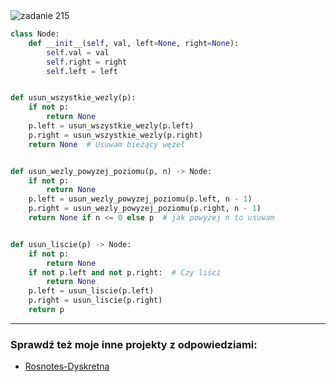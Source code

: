 <picture>
  <source srcset="../../srt/zbior_zadan/215.png" media="(prefers-color-scheme: light)">
  <source srcset="../../srt/zbior_zadan/black_215.png" media="(prefers-color-scheme: dark)">
  <img src="../../srt/zbior_zadan/black_215.png" alt="zadanie 215">
</picture>

```python
class Node:
    def __init__(self, val, left=None, right=None):
        self.val = val
        self.right = right
        self.left = left


def usun_wszystkie_wezly(p):
    if not p:
        return None
    p.left = usun_wszystkie_wezly(p.left)
    p.right = usun_wszystkie_wezly(p.right)
    return None  # Usuwam bieżący węzeł


def usun_wezly_powyzej_poziomu(p, n) -> Node:
    if not p:
        return None
    p.left = usun_wezly_powyzej_poziomu(p.left, n - 1)
    p.right = usun_wezly_powyzej_poziomu(p.right, n - 1)
    return None if n <= 0 else p  # jak powyzej n to usuwam


def usun_liscie(p) -> Node:
    if not p:
        return None
    if not p.left and not p.right:  # Czy liści
        return None
    p.left = usun_liscie(p.left)
    p.right = usun_liscie(p.right)
    return p
```

---
### Sprawdź też moje inne projekty z odpowiedziami:
- [Rosnotes-Dyskretna](https://github.com/kamilGie/Rosnotes-Dyskretna)
